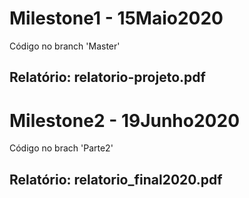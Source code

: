 # Milestone1 - 15Maio2020
Código no branch 'Master'
## Relatório: relatorio-projeto.pdf

# Milestone2 - 19Junho2020
Código no brach 'Parte2'
## Relatório: relatorio_final2020.pdf
